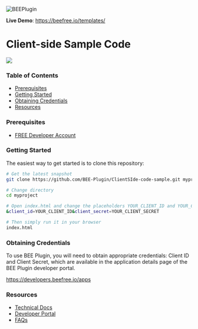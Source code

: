 
![BEEPlugin](https://avatars.githubusercontent.com/u/15609939?v=4)

**Live Demo**: https://beefree.io/templates/

# Client-side Sample Code

![](https://beefree.io/wp-content/themes/bee2017/img/beeplugin/hero.png)

### Table of Contents

- [Prerequisites](#prerequisites)
- [Getting Started](#getting-started)
- [Obtaining Credentials](#obtaining-credentials)
- [Resources](#resources)

### Prerequisites

- [FREE Developer Account](https://developers.beefree.io/signup/plan/1)


### Getting Started

The easiest way to get started is to clone this repository:

```bash
# Get the latest snapshot
git clone https://github.com/BEE-Plugin/ClientSIde-code-sample.git myproject

# Change directory
cd myproject

# Open index.html and change the placeholders YOUR_CLIENT_ID and YOUR_CLIENT_SECRET with your credentials
&client_id=YOUR_CLIENT_ID&client_secret=YOUR_CLIENT_SECRET

# Then simply run it in your browser
index.html
```


### Obtaining Credentials

To use BEE Plugin, you will need to obtain appropriate credentials: Client ID and Client Secret, which are available in the application details page of the BEE Plugin developer portal.

https://developers.beefree.io/apps

### Resources

* [Technical Docs](https://docs.beefree.io/)
* [Developer Portal](https://developers.beefree.io/login)
* [FAQs](https://docs.beefree.io/faq/)
